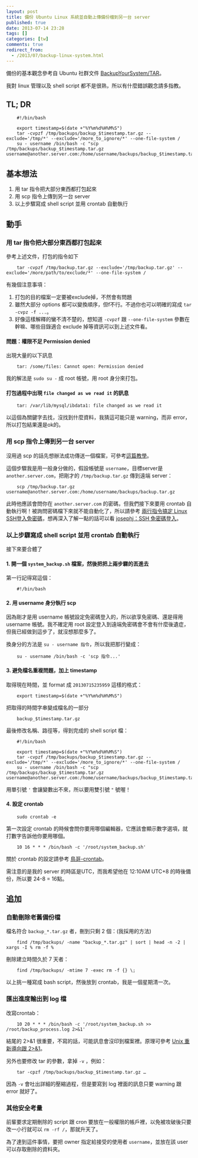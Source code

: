 ```yaml
---
layout: post
title: 備份 Ubuntu Linux 系統並自動上傳備份檔到另一台 server
published: true
date: 2013-07-14 23:28
tags: []
categories: [tw]
comments: true
redirect_from:
  - /2013/07/backup-linux-system.html
---
```



備份的基本觀念參考自 Ubuntu 社群文件 [BackupYourSystem/TAR][1]。

我對 linux 管理以及 shell script 都不是很熟，所以有什麼錯誤觀念請多指教。


## TL; DR


		#!/bin/bash

		export timestamp=$(date +"%Y%m%d%H%M%S")
		tar -cvpzf /tmp/backups/backup_$timestamp.tar.gz --exclude='/tmp/*' --exclude='/more_to_ignore/*' --one-file-system /
		su - username /bin/bash -c "scp /tmp/backups/backup_$timestamp.tar.gz username@another.server.com:/home/username/backups/backup_$timestamp.tar.gz"


## 基本想法



1. 用 tar 指令把大部分東西都打包起來
2. 用 scp 指令上傳到另一台 server
3. 以上步驟寫成 shell script 並用 crontab 自動執行




## 動手



### 用 tar 指令把大部分東西都打包起來


參考上述文件，打包的指令如下

		tar -cvpzf /tmp/backup.tar.gz --exclude='/tmp/backup.tar.gz' --exclude='/more/path/to/exclude/*' --one-file-system /

有幾個注意事項：


1. 打包的目的檔案一定要被exclude掉，不然會有問題
2. 雖然大部分 options 都可以變換順序，但f不行。不過你也可以明確的寫成 `tar -cvpz -f ...`。
3. 好像這樣解釋的蠻不清不楚的，想知道 `-cvpzf` 跟 `--one-file-system` 參數在幹嘛、哪些目錄適合 exclude 掉等資訊可以到上述文件看。




#### 問題：權限不足 Permission denied


出現大量的以下訊息

		tar: /some/files: Cannot open: Permission denied

我的解法是 `sudo su -` 成 root 帳號，用 root 身分來打包。


#### 打包過程中出現 `file changed as we read it` 的訊息


		tar: /var/lib/mysql/ibdata1: file changed as we read it

以這個為關鍵字去找，沒找到什麼資料，我猜這可能只是 warning，而非 error，所以打包結果還是ok的。


### 用 scp 指令上傳到另一台 server


沒用過 scp 的話先想辦法成功傳送一個檔案，可參考[這篇教學][2]。

這個步驟我是用一般身分做的，假設帳號是 `username`，目標server是 `another.server.com`，把剛才的 `/tmp/backup.tar.gz` 傳到遠端 server：

		scp /tmp/backup.tar.gz username@another.server.com:/home/username/backups/backup.tar.gz

此時他應該會問你在 `another.server.com` 的密碼，但我們接下來要用 crontab 自動執行啊！被詢問密碼檔下來就不能自動化了，所以請參考 [兩行指令搞定 Linux SSH登入免密碼][3]，想再深入了解一點的話可以看 [josephj：SSH 免密碼登入][4]。


### 以上步驟寫成 shell script 並用 crontab 自動執行


接下來要合體了


#### 1. 開一個 `system_backup.sh` 檔案，然後把把上兩步驟的丟進去


第一行記得寫這個：

		#!/bin/bash


#### 2. 用 username 身分執行 scp


因為剛才是用 username 帳號設定免密碼登入的，所以欲享免密碼、還是得用 username 帳號。我不確定用 root 設定登入到遠端免密碼會不會有什麼後遺症，但我已經做到這步了，就沒想那麼多了。

換身分的方法是 `su - username 指令`，所以我把那行變成：

		su - username /bin/bash -c 'scp 指令...'


#### 3. 避免檔名重複問題，加上 timestamp


取得現在時間，並 format 成 `20130715235959` 這樣的格式：

		export timestamp=$(date +"%Y%m%d%H%M%S")

把取得的時間字串變成檔名的一部分

		backup_$timestamp.tar.gz

最後修改名稱、路徑等，得到完成的 shell script 檔：

		#!/bin/bash

		export timestamp=$(date +"%Y%m%d%H%M%S")
		tar -cvpzf /tmp/backups/backup_$timestamp.tar.gz --exclude='/tmp/*' --exclude='/more_to_ignore/*' --one-file-system /
		su - username /bin/bash -c "scp /tmp/backups/backup_$timestamp.tar.gz username@another.server.com:/home/username/backups/backup_$timestamp.tar.gz"

用單引號 `'` 會讓變數出不來，所以要用雙引號 `"` 號喔！


#### 4. 設定 crontab


		sudo crontab -e

第一次設定 crontab 的時候會問你要用哪個編輯器，它應該會顯示數字選項，就打數字告訴他你要用哪個。

		10 16 * * * /bin/bash -c '/root/system_backup.sh'

關於 crontab 的設定請參考 [鳥哥-crontab][5]。

需注意的是我的 server 的時區是UTC，而我希望他在 12:10AM UTC+8 的時後備份，所以要 24-8 = 16點。


## 追加



### 自動刪除老舊備份檔


檔名符合 `backup_*.tar.gz` 者，刪到只剩 2 個：(我採用的方法)

		find /tmp/backups/ -name "backup_*.tar.gz" | sort | head -n -2 | xargs -I % rm -f %

刪除建立時間久於 7 天者：

		find /tmp/backups/ -mtime 7 -exec rm -f {} \;

以上挑一種寫成 bash script，然後放到 crontab，我是一個星期清一次。


### 匯出進度輸出到 log 檔


改寫crontab：

		10 20 * * * /bin/bash -c '/root/system_backup.sh >> /root/backup_process.log 2>&1'

結尾的 2>&1 很重要，不寫的話，可能訊息會沒印到檔案裡。原理可參考 [Unix 重新導向跟 2>&1][6]。

另外也要修改 tar 的參數，拿掉 `-v` ，例如：

		tar -cpzf /tmp/backups/backup_$timestamp.tar.gz …

因為 `-v` 會吐出詳細的壓縮過程，但是要寫到 log 裡面的訊息只要 warning 跟 error 就好了。


### 其他安全考量


前輩要求定期刪除的 script 跟 cron 要放在一般權限的帳戶裡，以免被攻破後只要改一小行就可以 `rm -rf /`，那就升天了。

為了達到這件事情，要把 owner 指定給接受的使用者 `username`，並放在該 user 可以存取刪除的資料夾。



[1]: https://help.ubuntu.com/community/BackupYourSystem/TAR
[2]: http://blog.riaproject.com/server-setting/1644.html
[3]: http://gwokae.mewggle.com/wordpress/index.php/archives/669
[4]: http://josephjiang.com/article/understand-ssh-key/
[5]: http://linux.vbird.org/linux_basic/0430cron.php#cron
[6]: http://ibookmen.blogspot.tw/2010/11/unix-2.html
